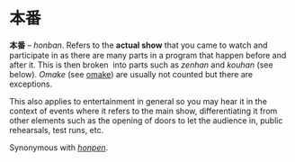 # 本番

**本番** – _honban_. Refers to the **actual show** that you came to watch and participate in as there are many parts in a program that happen before and after it. This is then broken  into parts such as _zenhan_ and _kouhan_ (see below). _Omake_ (see [omake](https://whimsicaltranslations.wordpress.com/seiyuu-subculture-term-glossary/#omake)) are usually not counted but there are exceptions. 

This also applies to entertainment in general so you may hear it in the context of events where it refers to the main show, differentiating it from other elements such as the opening of doors to let the audience in, public rehearsals, test runs, etc.

Synonymous with _[honpen](https://whimsicaltranslations.wordpress.com/seiyuu-subculture-term-glossary/#honpen)_.
